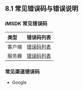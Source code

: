 ## 8.1 常见错误码与错误说明

### iMSDK 常见错误码

| 类型 | 错误码列表 |
| :-- | :-- |
| 客户端 | [错误码列表](ErrorCode/sdk.md) |
| 服务器 | [错误码列表](ErrorCode/server.md) |

### 常见渠道错误码

* Google

    
